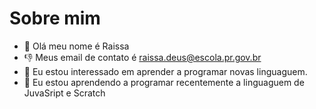 # Sobre mim 
- 👋 Olá meu nome é Raissa
- :-1: Meus email de contato é raissa.deus@escola.pr.gov.br
- 👀 Eu estou interessado em aprender a programar novas linguaguem.
- 🌱 Eu estou aprendendo a programar recentemente a linguaguem de JuvaSript e Scratch
